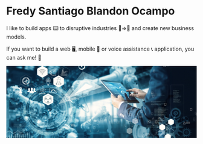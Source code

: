 # Fredy Santiago Blandon Ocampo


I like to build apps ⌨️ to disruptive industries 💾=>📲 and create new business models.

If you want to build a web 🖥️, mobile 📲 or voice assistance 📞 application, you can ask me! 📢

![alt text](https://github.com/fsblandon/fsblandon/blob/master/cover.png?raw=true)

